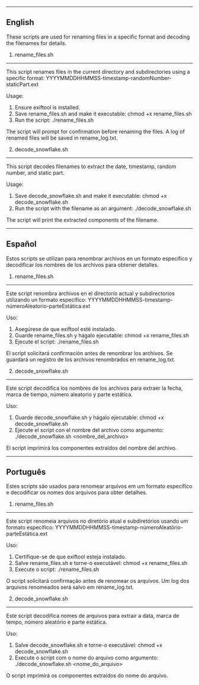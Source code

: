 -------------------
English
-------------------

These scripts are used for renaming files in a specific format and decoding the filenames for details.

1. rename_files.sh
-------------------
This script renames files in the current directory and subdirectories using a specific format:
YYYYMMDDHHMMSS-timestamp-randomNumber-staticPart.ext

Usage:
1. Ensure exiftool is installed.
2. Save rename_files.sh and make it executable:
   chmod +x rename_files.sh
3. Run the script:
   ./rename_files.sh

The script will prompt for confirmation before renaming the files. A log of renamed files will be saved in rename_log.txt.

2. decode_snowflake.sh
-----------------------
This script decodes filenames to extract the date, timestamp, random number, and static part.

Usage:
1. Save decode_snowflake.sh and make it executable:
   chmod +x decode_snowflake.sh
2. Run the script with the filename as an argument:
   ./decode_snowflake.sh <filename>

The script will print the extracted components of the filename.

-------------------
Español
-------------------

Estos scripts se utilizan para renombrar archivos en un formato específico y decodificar los nombres de los archivos para obtener detalles.

1. rename_files.sh
-------------------
Este script renombra archivos en el directorio actual y subdirectorios utilizando un formato específico:
YYYYMMDDHHMMSS-timestamp-númeroAleatorio-parteEstática.ext

Uso:
1. Asegúrese de que exiftool esté instalado.
2. Guarde rename_files.sh y hágalo ejecutable:
   chmod +x rename_files.sh
3. Ejecute el script:
   ./rename_files.sh

El script solicitará confirmación antes de renombrar los archivos. Se guardará un registro de los archivos renombrados en rename_log.txt.

2. decode_snowflake.sh
-----------------------
Este script decodifica los nombres de los archivos para extraer la fecha, marca de tiempo, número aleatorio y parte estática.

Uso:
1. Guarde decode_snowflake.sh y hágalo ejecutable:
   chmod +x decode_snowflake.sh
2. Ejecute el script con el nombre del archivo como argumento:
   ./decode_snowflake.sh <nombre_del_archivo>

El script imprimirá los componentes extraídos del nombre del archivo.

-------------------
Português
-------------------

Estes scripts são usados para renomear arquivos em um formato específico e decodificar os nomes dos arquivos para obter detalhes.

1. rename_files.sh
-------------------
Este script renomeia arquivos no diretório atual e subdiretórios usando um formato específico:
YYYYMMDDHHMMSS-timestamp-númeroAleatório-parteEstática.ext

Uso:
1. Certifique-se de que exiftool esteja instalado.
2. Salve rename_files.sh e torne-o executável:
   chmod +x rename_files.sh
3. Execute o script:
   ./rename_files.sh

O script solicitará confirmação antes de renomear os arquivos. Um log dos arquivos renomeados será salvo em rename_log.txt.

2. decode_snowflake.sh
-----------------------
Este script decodifica nomes de arquivos para extrair a data, marca de tempo, número aleatório e parte estática.

Uso:
1. Salve decode_snowflake.sh e torne-o executável:
   chmod +x decode_snowflake.sh
2. Execute o script com o nome do arquivo como argumento:
   ./decode_snowflake.sh <nome_do_arquivo>

O script imprimirá os componentes extraídos do nome do arquivo.
